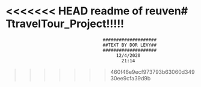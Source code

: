 <<<<<<< HEAD
readme of reuven#
 TtravelTour_Project!!!!!
=======
                        
                        
                        
                                        ####################
                                        ##TEXT BY DOR LEVY##
                                        ####################
                                             12/4/2020
                                               21:14

>>>>>>> 460f46e9ecf973793b63060d34930ee9cfa39d9b
